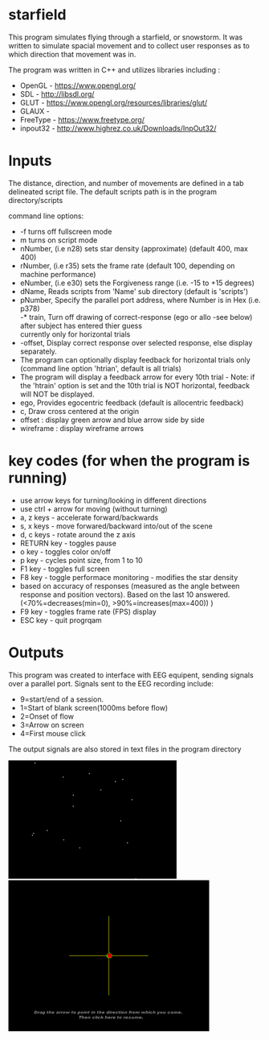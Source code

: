 # starfield
This program simulates flying through a starfield, or snowstorm. It was written to simulate spacial movement and to collect user responses as to which direction that movement was in.

The program was written in C++ and utilizes libraries including :
  * OpenGL - https://www.opengl.org/
  * SDL - http://libsdl.org/
  * GLUT - https://www.opengl.org/resources/libraries/glut/
  * GLAUX -
  * FreeType - https://www.freetype.org/
  * inpout32 - http://www.highrez.co.uk/Downloads/InpOut32/
  
# Inputs
 The distance, direction, and number of movements are defined in a tab delineated script file. The default scripts path is in the program directory/scripts

command line options:
* -f  turns off fullscreen mode
* m  turns on script mode		
* nNumber, (i.e n28) sets star density (approximate) (default 400, max 400)  
* rNumber, (i.e r35) sets the frame rate (default 100, depending on machine performance)  
* eNumber, (i.e e30) sets the Forgiveness range (i.e. -15 to +15 degrees)   
* dName,   Reads scripts from 'Name' sub directory (default is 'scripts')   
* pNumber, Specify the parallel port address, where Number is in Hex (i.e. p378)   
-* train, Turn off drawing of correct-response (ego or allo -see below) after subject has entered thier guess   
         currently only for horizontal trials
* -offset,  Display correct response over selected response, else display separately.
* The program can optionally display feedback for horizontal trials only 
         (command line option 'htrian', default is all trials)
* The program will display a feedback arrow for every 10th trial - Note: if the 'htrain' option is set 
         and the 10th trial is NOT horizontal, feedback will NOT be displayed.
* ego, Provides egocentric feedback (default is allocentric feedback)
* c, Draw cross centered at the origin  
* offset : display green arrow and blue arrow side by side
* wireframe : display wireframe arrows
   
# key codes (for when the program is running)
* use arrow keys for turning/looking in different directions 
* use ctrl + arrow for moving (without turning)
* a, z keys - accelerate forward/backwards
* s, x keys - move forwared/backward into/out of the scene
* d, c keys - rotate around the z axis
* RETURN key - toggles pause
* o key - toggles color on/off
* p key - cycles point size, from 1 to 10
* F1 key - toggles full screen
* F8 key - toggle performace monitoring - modifies the star density
* based on accuracy of responses (measured as the angle between response and position vectors). 
    Based on the last 10 answered. (<70%=decreases(min=0), >90%=increases(max=400)) )
* F9 key - toggles frame rate (FPS) display
* ESC key - quit progrqam

# Outputs
This program was created to interface with EEG equipent, sending signals over a parallel port. 
Signals sent to the EEG recording include: 			
* 9=start/end of a session.		
* 1=Start of blank screen(1000ms before flow)		
* 2=Onset of flow		
* 3=Arrow on screen		
* 4=First mouse click		
  
The output signals are also stored in text files in the program directory
	
![stars1](stars1.png)
![stimulus1](stimulus1.png)


